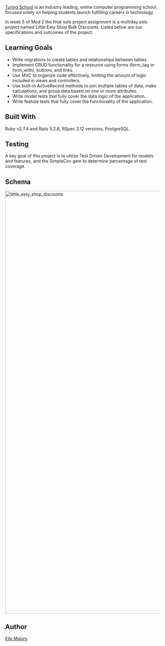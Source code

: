 
[Turing School](https://turing.edu/) is an industry leading, online computer programming school, focused solely on helping students launch fulfilling careers in technology.

In week 5 of Mod 2 the final solo project assignment is a multiday solo project named Little Esty Shop Bulk Discounts. Listed below are our specifications and outcomes of the project. 

## Learning Goals

* Write migrations to create tables and relationships between tables.
* Implement CRUD functionality for a resource using forms (form_tag or form_with), buttons, and links.
* Use MVC to organize code effectively, limiting the amount of logic included in views and controllers.
* Use built-in ActiveRecord methods to join multiple tables of data, make calculations, and group data based on one or more attributes.
* Write model tests that fully cover the data logic of the application.
* Write feature tests that fully cover the functionality of the application.

## Built With

Ruby v2.7.4 and Rails 5.2.8, RSpec 3.12 versions, PostgreSQL.

## Testing

A key goal of this project is to utilize Test Driven Development for models and features, and the SimpleCov gem to determine percentage of test coverage.


## Schema

<img width="1376" alt="little_esty_shop_discounts" src="https://user-images.githubusercontent.com/113124260/223608643-6356a4e8-c115-4a6e-a69b-44a771622168.png">


## Author

[Elle Majors](https://github.com/Elle-M)
